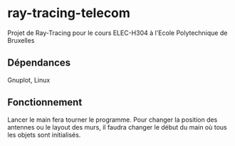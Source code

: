 # ray-tracing-telecom

Projet de Ray-Tracing pour le cours ELEC-H304 à l'Ecole Polytechnique de Bruxelles

## Dépendances

Gnuplot, Linux

## Fonctionnement

Lancer le main fera tourner le programme. Pour changer la position des antennes ou le layout des murs, il faudra changer le début du main où tous les objets sont initialisés.
